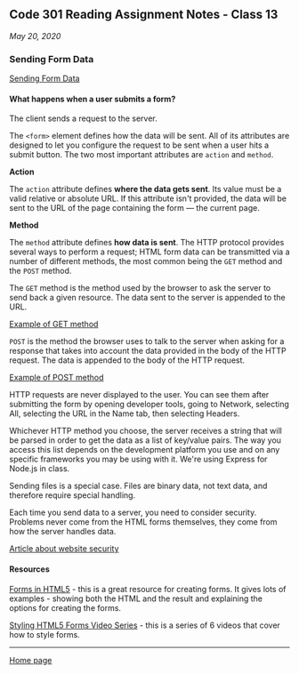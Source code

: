 ## Code 301 Reading Assignment Notes - Class 13

_May 20, 2020_

### Sending Form Data

[Sending Form Data](https://developer.mozilla.org/en-US/docs/Learn/Forms/Sending_and_retrieving_form_data)

#### What happens when a user submits a form?

The client sends a request to the server.

The `<form>` element defines how the data will be sent. All of its attributes are designed to let you configure the request to be sent when a user hits a submit button. The two most important attributes are `action` and `method`.

**Action**

The `action` attribute defines **where the data gets sent**. Its value must be a valid relative or absolute URL. If this attribute isn't provided, the data will be sent to the URL of the page containing the form — the current page.

**Method**

The `method` attribute defines **how data is sent**. The HTTP protocol provides several ways to perform a request; HTML form data can be transmitted via a number of different methods, the most common being the `GET` method and the `POST` method.

The `GET` method is the method used by the browser to ask the server to send back a given resource. The data sent to the server is appended to the URL.

[Example of GET method](https://github.com/mdn/learning-area/blob/master/html/forms/sending-form-data/get-method.html)

`POST` is the method the browser uses to talk to the server when asking for a response that takes into account the data provided in the body of the HTTP request. The data is appended to the body of the HTTP request.

[Example of POST method](https://github.com/mdn/learning-area/blob/master/html/forms/sending-form-data/post-method.html)

HTTP requests are never displayed to the user. You can see them after submitting the form by opening developer tools, going to Network, selecting All, selecting the URL in the Name tab, then selecting Headers.

Whichever HTTP method you choose, the server receives a string that will be parsed in order to get the data as a list of key/value pairs. The way you access this list depends on the development platform you use and on any specific frameworks you may be using with it. We're using Express for Node.js in class.

Sending files is a special case. Files are binary data, not text data, and therefore require special handling.

Each time you send data to a server, you need to consider security. Problems never come from the HTML forms themselves, they come from how the server handles data.

[Article about website security](https://developer.mozilla.org/en-US/docs/Learn/Server-side/First_steps/Website_security)

#### Resources

[Forms in HTML5](https://htmlreference.io/forms/) - this is a great resource for creating forms. It gives lots of examples - showing both the HTML and the result and explaining the options for creating the forms.

[Styling HTML5 Forms Video Series](https://www.youtube.com/playlist?list=PL4cUxeGkcC9g5_p_BVUGWykHfqx6bb7qK) - this is a series of 6 videos that cover how to style forms.





---
[Home page](https://marlene-rinker.github.io/reading-notes/)
